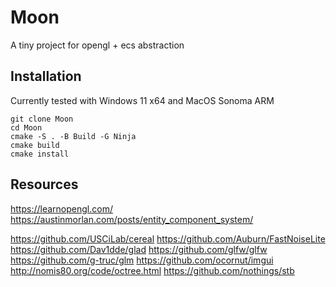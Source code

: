 # Moon

A tiny project for opengl + ecs abstraction

## Installation

Currently tested with Windows 11 x64 and MacOS Sonoma ARM

```
git clone Moon
cd Moon
cmake -S . -B Build -G Ninja
cmake build
cmake install
```

## Resources

https://learnopengl.com/
https://austinmorlan.com/posts/entity_component_system/

https://github.com/USCiLab/cereal
https://github.com/Auburn/FastNoiseLite
https://github.com/Dav1dde/glad
https://github.com/glfw/glfw
https://github.com/g-truc/glm
https://github.com/ocornut/imgui
http://nomis80.org/code/octree.html
https://github.com/nothings/stb
